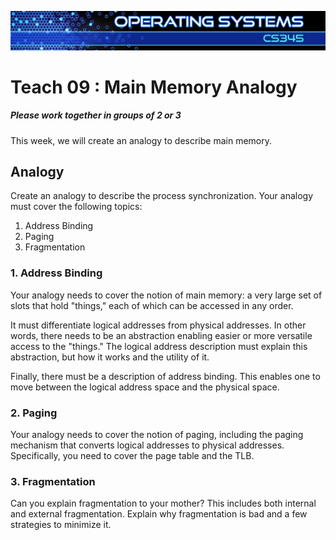 ![](../images/banner.jpg)

# Teach 09 : Main Memory Analogy

##### Please work together in groups of 2 or 3

This week, we will create an analogy to describe main memory.

## Analogy

Create an analogy to describe the process synchronization. Your analogy must cover the following topics:

1.  Address Binding
2.  Paging
3.  Fragmentation

### 1\. Address Binding

Your analogy needs to cover the notion of main memory: a very large set of slots that hold "things," each of which can be accessed in any order.

It must differentiate logical addresses from physical addresses. In other words, there needs to be an abstraction enabling easier or more versatile access to the "things." The logical address description must explain this abstraction, but how it works and the utility of it.

Finally, there must be a description of address binding. This enables one to move between the logical address space and the physical space.

### 2\. Paging

Your analogy needs to cover the notion of paging, including the paging mechanism that converts logical addresses to physical addresses. Specifically, you need to cover the page table and the TLB.

### 3\. Fragmentation

Can you explain fragmentation to your mother? This includes both internal and external fragmentation. Explain why fragmentation is bad and a few strategies to minimize it.
